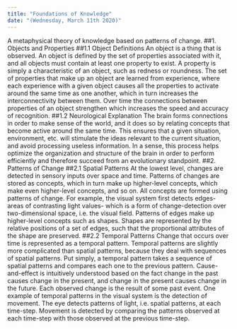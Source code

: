 ```yaml
---
title: "Foundations of Knowledge"
date: "(Wednesday, March 11th 2020)"
---
```

A metaphysical theory of knowledge based on patterns of change.
##1. Objects and Properties
##1.1 Object Definitions
An object is a thing that is observed. An object is defined by the set of properties associated with it, and all objects must contain at least one property to exist. A property is simply a characteristic of an object, such as redness or roundness. The set of properties that make up an object are learned from experience, where each experience with a given object causes all the properties to activate around the same time as one another, which in turn increases the interconnectivity between them. Over time the connections between properties of an object strengthen which increases the speed and accuracy of recognition.
##1.2 Neurological Explanation
The brain forms connections in order to make sense of the world, and it does so by relating concepts that become active around the same time. This ensures that a given situation, environment, etc. will stimulate the ideas relevant to the current situation, and avoid processing useless information. In a sense, this process helps optimize the organization and structure of the brain in order to perform efficiently and therefore succeed from an evolutionary standpoint.
##2. Patterns of Change
##2.1 Spatial Patterns
At the lowest level, changes are detected in sensory inputs over space and time. Patterns of changes are stored as concepts, which in turn make up higher-level concepts, which make even higher-level concepts, and so on. All concepts are formed using patterns of change.
For example, the visual system first detects edges- areas of contrasting light values- which is a form of change-detection over two-dimensional space, i.e. the visual field. Patterns of edges make up higher-level concepts such as shapes. Shapes are represented by the relative positions of a set of edges, such that the proportional attributes of the shape are preserved.
##2.2 Temporal Patterns
Change that occurs over time is represented as a temporal pattern. Temporal patterns are slightly more complicated than spatial patterns, because they deal with sequences of spatial patterns. Put simply, a temporal pattern takes a sequence of spatial patterns and compares each one to the previous pattern. Cause-and-effect is intuitively understood based on the fact change in the past causes change in the present, and change in the present causes change in the future. Each observed change is the result of some past event.
One example of temporal patterns in the visual system is the detection of movement. The eye detects patterns of light, i.e. spatial patterns, at each time-step. Movement is detected by comparing the patterns observed at each time-step with those observed at the previous time-step.
